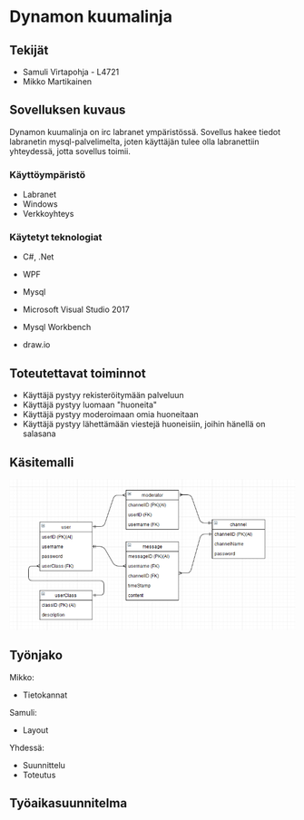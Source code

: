 # Dynamon kuumalinja

## Tekijät

* Samuli Virtapohja - L4721
* Mikko Martikainen

## Sovelluksen kuvaus

Dynamon kuumalinja on irc labranet ympäristössä. Sovellus hakee tiedot labranetin mysql-palvelimelta, joten käyttäjän tulee olla labranettiin yhteydessä, jotta sovellus toimii.

### Käyttöympäristö

* Labranet
* Windows
* Verkkoyhteys

### Käytetyt teknologiat

* C#, .Net
* WPF
* Mysql

* Microsoft Visual Studio 2017
* Mysql Workbench
* draw.io

## Toteutettavat toiminnot

- Käyttäjä pystyy rekisteröitymään palveluun
- Käyttäjä pystyy luomaan "huoneita"
- Käyttäjä pystyy moderoimaan omia huoneitaan
- Käyttäjä pystyy lähettämään viestejä huoneisiin, joihin hänellä on salasana

## Käsitemalli

![](Images/kasitemalli.png)

## Työnjako

Mikko:
- Tietokannat

Samuli:
- Layout

Yhdessä:
- Suunnittelu
- Toteutus

## Työaikasuunnitelma